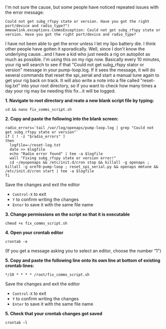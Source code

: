 I'm not sure the cause, but some people have noticed repeated issues with the error message:
```
Could not get subg_rfspy state or version. Have you got the right port/device and radio_type?")
mmeowlink.exceptions.CommsException: Could not get subg_rfspy state or version. Have you got the right port/device and radio_type?
```

I have not been able to get the error unless I let my lipo battery die.  I think other people have gotten it sporadically.  Well, since I don't know the underlying cause...and I have a kid who just needs a rig on autopilot as much as possible.  I'm using this on my rigs now.  Basically every 10 minutes, your rig will search to see if that "Could not get subg_rfspy stator or version" message in your pump-loop.log.  If it sees the message, it will do several commands that reset the spi_serial and start a manual tune again to get your rig back on track.  It will also write a note into a file called "reset-log.txt" into your root directory, so if you want to check how many times a day your rig may be needing this fix...it will be logged.

**1. Navigate to root directory and reate a new blank script file by typing:**

`cd && nano fix_comms_script.sh`

**2. Copy and paste the following into the blank screen:**

```
radio_errors=`tail /var/log/openaps/pump-loop.log | grep "Could not get subg_rfspy state or version"`
if [ ! -z "$radio_errors" ]
then
  logfile=~/reset-log.txt
  date >> $logfile
  echo "Radio error found" | tee -a $logfile
  wall "Fixing subg_rfspy state or version error!"
  cd ~/myopenaps && /etc/init.d/cron stop && killall -g openaps ; killall -g oref0-pump-loop ; reset_spi_serial.py && openaps mmtune && /etc/init.d/cron start | tee -a $logfile
fi
```

Save the changes and exit the editor

* `Control-X` to exit</br>
* `Y` to confirm writing the changes</br>
* `Enter` to save it with the same file name</br>

**3.  Change permissions on the script so that it is executable**

`chmod +x fix_comms_script.sh`

**4. Open your crontab editor**

`crontab -e`

(If you get a message asking you to select an editor, choose the number “1”)  

**5. Copy and paste the following line onto its own line at bottom of existing crontab lines:**

`*/10 * * * * /root/fix_comms_script.sh`

Save the changes and exit the editor

* `Control-X` to exit</br>
* `Y` to confirm writing the changes</br>
* `Enter` to save it with the same file name</br>

**5.  Check that your crontab changes got saved**

`crontab –l`
